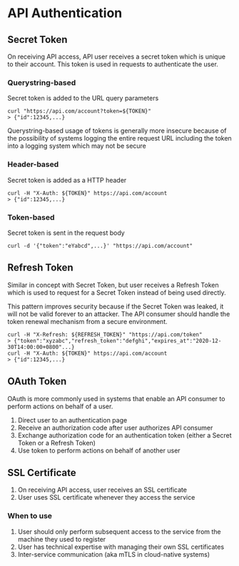# API Authentication

## Secret Token

On receiving API access, API user receives a secret token which is unique to their account. This token is used in requests to authenticate the user.

### Querystring-based

Secret token is added to the URL query parameters

```
curl "https://api.com/account?token=${TOKEN}"
> {"id":12345,...}
```

Querystring-based usage of tokens is generally more insecure because of the possibility of systems logging the entire request URL including the token into a logging system which may not be secure

### Header-based

Secret token is added as a HTTP header

```
curl -H "X-Auth: ${TOKEN}" https://api.com/account
> {"id":12345,...}
```

### Token-based

Secret token is sent in the request body

```
curl -d '{"token":"eYabcd",...}' "https://api.com/account"
```

## Refresh Token

Similar in concept with Secret Token, but user receives a Refresh Token which is used to request for a Secret Token instead of being used directly.

This pattern improves security because if the Secret Token was leaked, it will not be valid forever to an attacker. The API consumer should handle the token renewal mechanism from a secure environment.

```
curl -H "X-Refresh: ${REFRESH_TOKEN}" "https://api.com/token"
> {"token":"xyzabc","refresh_token":"defghi","expires_at":"2020-12-30T14:00:00+0800"...}
curl -H "X-Auth: ${TOKEN}" https://api.com/account
> {"id":12345,...}
```

## OAuth Token

OAuth is more commonly used in systems that enable an API consumer to perform actions on behalf of a user.

1. Direct user to an authentication page
2. Receive an authorization code after user authorizes API consumer
3. Exchange authorization code for an authentication token (either a Secret Token or a Refresh Token)
4. Use token to perform actions on behalf of another user

## SSL Certificate

1. On receiving API access, user receives an SSL certificate
2. User uses SSL certificate whenever they access the service

### When to use

1. User should only perform subsequent access to the service from the machine they used to register
2. User has technical expertise with managing their own SSL certificates
3. Inter-service communication (aka mTLS in cloud-native systems)

